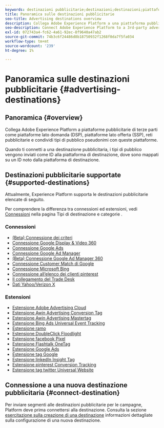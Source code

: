 ```yaml
---
keywords: destinazioni pubblicitarie;destinazioni;destinazioni;piattaforme
title: Panoramica sulle destinazioni pubblicitarie
seo-title: Advertising destinations overview
description: Collega Adobe Experience Platform a una piattaforma pubblicitaria di terze parti (ad esempio DSP, ad network, SSP) e condividi tipi di pubblico pseudonimi con queste piattaforme.
seo-description: Connect Adobe Experience Platform to a 3rd-party advertising platform (e.g. DSP, ad network, SSP) and share pseudonymous audiences to these platforms.
exl-id: 072743a4-fc62-4a61-92ec-8f9640a47ab2
source-git-commit: 74b3c6f24486d8b18750932f1268f0da7f5fa034
workflow-type: tm+mt
source-wordcount: '239'
ht-degree: 1%

---
```


# Panoramica sulle destinazioni pubblicitarie {#advertising-destinations}

## Panoramica {#overview}

Collega Adobe Experience Platform a piattaforme pubblicitarie di terze parti come piattaforme lato domanda (DSP), piattaforme lato offerta (SSP), reti pubblicitarie e condividi tipi di pubblico pseudonimi con queste piattaforme.

Quando ti connetti a una destinazione pubblicitaria, i tipi di pubblico vengono inviati come ID alla piattaforma di destinazione, dove sono mappati su un ID noto dalla piattaforma di destinazione.

## Destinazioni pubblicitarie supportate {#supported-destinations}

Attualmente, Experience Platform supporta le destinazioni pubblicitarie elencate di seguito.

Per comprendere la differenza tra connessioni ed estensioni, vedi [Connessioni](../../destination-types.md#connections) nella pagina Tipi di destinazione e categorie .

### Connessioni

* [(Beta) Connessione dei criteri](criteo.md)
* [Connessione Google Display &amp; Video 360](google-dv360.md)
* [Connessione Google Ads](google-ads-destination.md)
* [Connessione Google Ad Manager](google-ad-manager.md)
* [(Beta) Connessione Google Ad Manager 360](google-ad-manager-360-connection.md)
* [Connessione Customer Match di Google](google-customer-match.md)
* [Connessione Microsoft Bing](bing.md)
* [Connessione all’elenco dei clienti pinterest](pinterest.md)
* [Il collegamento del Trade Desk](tradedesk.md)
* [Dati Yahoo/Verizon X](datax.md)

### Estensioni

* [Estensione Adobe Advertising Cloud](adobe-advertising-cloud.md)
* [Estensione Awin Advertising Conversion Tag](awin-conversiontag.md)
* [Estensione Awin Advertising Mastertag](awin-mastertag.md)
* [Estensione Bing Ads Universal Event Tracking](bing-ads.md)
* [Estensione ramo](branch.md)
* [Estensione DoubleClick Floodlight](doubleclick-floodlight.md)
* [Estensione facebook Pixel](facebook-pixel.md)
* [Estensione Flashtalk OneTag](flashtalking.md)
* [Estensione Google Ads](google-ads-extension.md)
* [Estensione tag Google](gtag-advertising.md)
* [Estensione linkedIn Insight Tag](linkedin.md)
* [Estensione pinterest Conversion Tracking](pinterest-extension.md)
* [Estensione tag twitter Universal Website](twitter-uwt.md)

## Connessione a una nuova destinazione pubblicitaria {#connect-destination}

Per inviare segmenti alle destinazioni pubblicitarie per le campagne, Platform deve prima connettersi alla destinazione. Consulta la sezione [esercitazione sulla creazione di una destinazione](../../ui/connect-destination.md) informazioni dettagliate sulla configurazione di una nuova destinazione.
